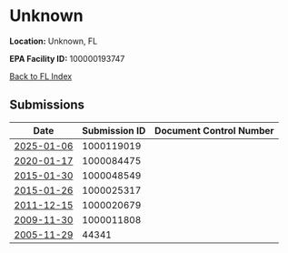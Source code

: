 # Unknown

**Location:** Unknown, FL

**EPA Facility ID:** 100000193747

[Back to FL Index](../../index.md)

## Submissions

| Date | Submission ID | Document Control Number |
|------|--------------|-------------------------|
| [2025-01-06](submissions/1000119019.md) | 1000119019 |  |
| [2020-01-17](submissions/1000084475.md) | 1000084475 |  |
| [2015-01-30](submissions/1000048549.md) | 1000048549 |  |
| [2015-01-26](submissions/1000025317.md) | 1000025317 |  |
| [2011-12-15](submissions/1000020679.md) | 1000020679 |  |
| [2009-11-30](submissions/1000011808.md) | 1000011808 |  |
| [2005-11-29](submissions/44341.md) | 44341 |  |
